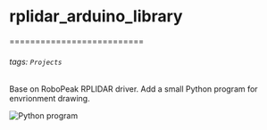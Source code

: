 # rplidar_arduino_library

==========================

###### tags: `Projects`

Base on RoboPeak RPLIDAR driver. Add a small Python program for envrionment drawing.

![Python program](https://i.imgur.com/ES7mrYc.jpg)
